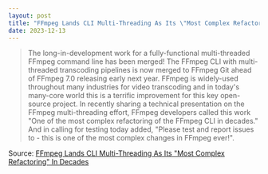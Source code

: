 ```yaml
---
layout: post
title: "FFmpeg Lands CLI Multi-Threading As Its \"Most Complex Refactoring\" In Decades"
date: 2023-12-13
---
```


> The long-in-development work for a fully-functional multi-threaded FFmpeg
command line has been merged! The FFmpeg CLI with multi-threaded
transcoding pipelines is now merged to FFmpeg Git ahead of FFmpeg 7.0
releasing early next year. FFmpeg is widely-used throughout many industries
for video transcoding and in today's many-core world this is a terrific
improvement for this key open-source project. In recently sharing a
technical presentation on the FFmpeg multi-threading effort, FFmpeg
developers called this work "One of the most complex refactoring of the
FFmpeg CLI in decades." And in calling for testing today added, "Please
test and report issues to - this is one of the most complex changes in
FFmpeg ever!".

Source: [FFmpeg Lands CLI Multi-Threading As Its "Most Complex Refactoring"
In Decades](https://www.phoronix.com/news/FFmpeg-CLI-MT-Merged)

